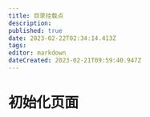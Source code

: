 ```yaml
---
title: 目录挂载点
description: 
published: true
date: 2023-02-22T02:34:14.413Z
tags: 
editor: markdown
dateCreated: 2023-02-21T09:59:40.947Z
---
```


# 初始化页面